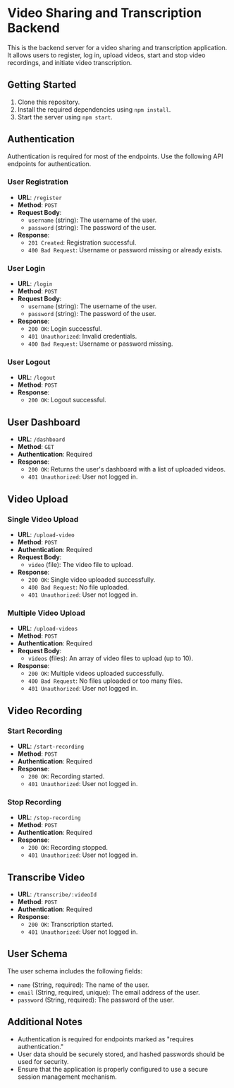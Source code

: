 # Video Sharing and Transcription Backend

This is the backend server for a video sharing and transcription application. It allows users to register, log in, upload videos, start and stop video recordings, and initiate video transcription.

## Getting Started

1. Clone this repository.
2. Install the required dependencies using `npm install`.
3. Start the server using `npm start`.

## Authentication

Authentication is required for most of the endpoints. Use the following API endpoints for authentication.

### User Registration

- **URL**: `/register`
- **Method**: `POST`
- **Request Body**: 
  - `username` (string): The username of the user.
  - `password` (string): The password of the user.
- **Response**: 
  - `201 Created`: Registration successful.
  - `400 Bad Request`: Username or password missing or already exists.

### User Login

- **URL**: `/login`
- **Method**: `POST`
- **Request Body**: 
  - `username` (string): The username of the user.
  - `password` (string): The password of the user.
- **Response**: 
  - `200 OK`: Login successful.
  - `401 Unauthorized`: Invalid credentials.
  - `400 Bad Request`: Username or password missing.

### User Logout

- **URL**: `/logout`
- **Method**: `POST`
- **Response**: 
  - `200 OK`: Logout successful.

## User Dashboard

- **URL**: `/dashboard`
- **Method**: `GET`
- **Authentication**: Required
- **Response**: 
  - `200 OK`: Returns the user's dashboard with a list of uploaded videos.
  - `401 Unauthorized`: User not logged in.

## Video Upload

### Single Video Upload

- **URL**: `/upload-video`
- **Method**: `POST`
- **Authentication**: Required
- **Request Body**: 
  - `video` (file): The video file to upload.
- **Response**: 
  - `200 OK`: Single video uploaded successfully.
  - `400 Bad Request`: No file uploaded.
  - `401 Unauthorized`: User not logged in.

### Multiple Video Upload

- **URL**: `/upload-videos`
- **Method**: `POST`
- **Authentication**: Required
- **Request Body**: 
  - `videos` (files): An array of video files to upload (up to 10).
- **Response**: 
  - `200 OK`: Multiple videos uploaded successfully.
  - `400 Bad Request`: No files uploaded or too many files.
  - `401 Unauthorized`: User not logged in.

## Video Recording

### Start Recording

- **URL**: `/start-recording`
- **Method**: `POST`
- **Authentication**: Required
- **Response**: 
  - `200 OK`: Recording started.
  - `401 Unauthorized`: User not logged in.

### Stop Recording

- **URL**: `/stop-recording`
- **Method**: `POST`
- **Authentication**: Required
- **Response**: 
  - `200 OK`: Recording stopped.
  - `401 Unauthorized`: User not logged in.

## Transcribe Video

- **URL**: `/transcribe/:videoId`
- **Method**: `POST`
- **Authentication**: Required
- **Response**: 
  - `200 OK`: Transcription started.
  - `401 Unauthorized`: User not logged in.
  
## User Schema

The user schema includes the following fields:

- `name` (String, required): The name of the user.
- `email` (String, required, unique): The email address of the user.
- `password` (String, required): The password of the user.

## Additional Notes

- Authentication is required for endpoints marked as "requires authentication."
- User data should be securely stored, and hashed passwords should be used for security.
- Ensure that the application is properly configured to use a secure session management mechanism.